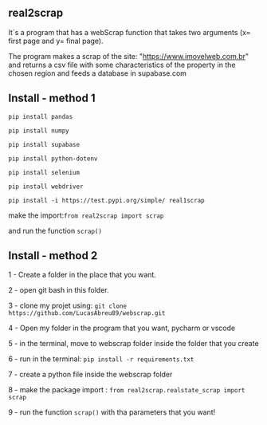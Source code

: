 ## real2scrap

It`s a program that has a webScrap function that takes two arguments (x= first page and y= final page).

The program makes a scrap of the site: "https://www.imovelweb.com.br" and returns a csv file with some characteristics of the property in the chosen region and feeds a database in supabase.com

## Install - method 1

`pip install pandas`

`pip install numpy`

`pip install supabase`

`pip install python-dotenv`

`pip install selenium`

`pip install webdriver`

`pip install -i https://test.pypi.org/simple/ real1scrap`

make the import:`from real2scrap import scrap`

and run the function `scrap()`

## Install - method 2

1 - Create a folder in the place that you want.

2 - open git bash in this folder.

3 - clone my projet using: `git clone https://github.com/LucasAbreu89/webscrap.git`

4 - Open my folder in the program that you want, pycharm or vscode

5 - in the terminal, move to webscrap folder inside the folder that you create

6 - run in the terminal: `pip install -r requirements.txt`

7 - create a python file inside the webscrap folder

8 - make the package import : `from real2scrap.realstate_scrap import scrap`

9 - run the function `scrap()` with tha parameters that you want!
